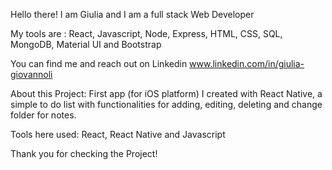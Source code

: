 Hello there! I am Giulia and I am a full stack Web Developer

My tools are : React, Javascript, Node, Express, HTML, CSS, SQL, MongoDB, Material UI and Bootstrap

You can find me and reach out on Linkedin www.linkedin.com/in/giulia-giovannoli

About this Project: First app (for iOS platform) I created with React Native, a simple to do list with functionalities for adding, editing, deleting and change folder for notes.

Tools here used: React, React Native and Javascript

Thank you for checking the Project!

